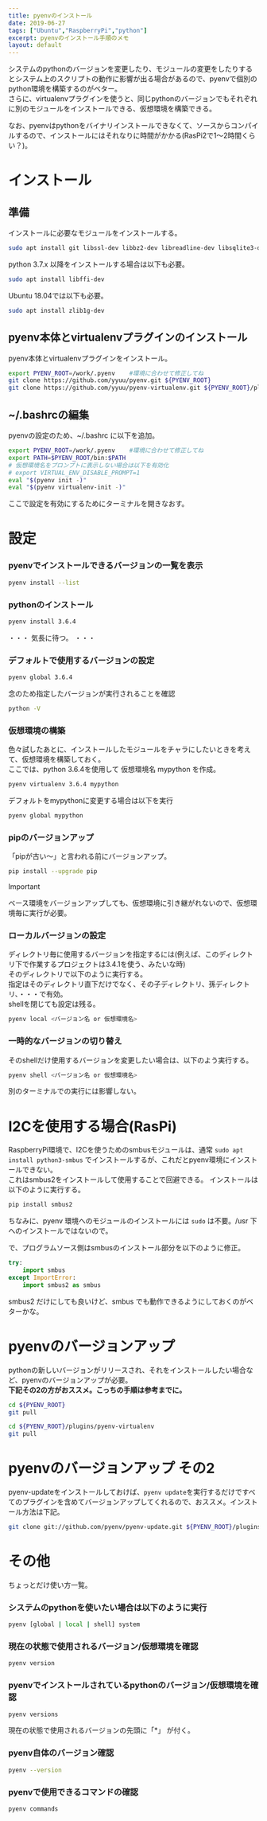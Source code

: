 ```yaml
---
title: pyenvのインストール
date: 2019-06-27
tags: ["Ubuntu","RaspberryPi","python"]
excerpt: pyenvのインストール手順のメモ
layout: default
---
```


システムのpythonのバージョンを変更したり、モジュールの変更をしたりするとシステム上のスクリプトの動作に影響が出る場合があるので、pyenvで個別のpython環境を構築するのがベター。  
さらに、virtualenvプラグインを使うと、同じpythonのバージョンでもそれぞれに別のモジュールをインストールできる、仮想環境を構築できる。

なお、pyenvはpythonをバイナリインストールできなくて、ソースからコンパイルするので、インストールにはそれなりに時間がかかる(RasPi2で1～2時間くらい？)。

# インストール

## 準備

インストールに必要なモジュールをインストールする。
```bash
sudo apt install git libssl-dev libbz2-dev libreadline-dev libsqlite3-dev
```

python 3.7.x 以降をインストールする場合は以下も必要。
```bash
sudo apt install libffi-dev
```

Ubuntu 18.04では以下も必要。
```bash
sudo apt install zlib1g-dev 
```

## pyenv本体とvirtualenvプラグインのインストール

pyenv本体とvirtualenvプラグインをインストール。
```bash
export PYENV_ROOT=/work/.pyenv    #環境に合わせて修正してね
git clone https://github.com/yyuu/pyenv.git ${PYENV_ROOT}
git clone https://github.com/yyuu/pyenv-virtualenv.git ${PYENV_ROOT}/plugins/pyenv-virtualenv
```

## ~/.bashrcの編集

pyenvの設定のため、~/.bashrc に以下を追加。
```bash
export PYENV_ROOT=/work/.pyenv    #環境に合わせて修正してね
export PATH=$PYENV_ROOT/bin:$PATH
# 仮想環境名をプロンプトに表示しない場合は以下を有効化
# export VIRTUAL_ENV_DISABLE_PROMPT=1
eval "$(pyenv init -)"
eval "$(pyenv virtualenv-init -)"
```

ここで設定を有効にするためにターミナルを開きなおす。

# 設定

### pyenvでインストールできるバージョンの一覧を表示
```bash
pyenv install --list 
```

### pythonのインストール

```bash
pyenv install 3.6.4
```

・・・ 気長に待つ。 ・・・  


### デフォルトで使用するバージョンの設定

```bash
pyenv global 3.6.4
```
念のため指定したバージョンが実行されることを確認
```bash
python -V
```

### 仮想環境の構築

色々試したあとに、インストールしたモジュールをチャラにしたいときを考えて、仮想環境を構築しておく。  
ここでは、python 3.6.4を使用して 仮想環境名 mypython を作成。  
```bash
pyenv virtualenv 3.6.4 mypython
```

デフォルトをmypythonに変更する場合は以下を実行
```bash
pyenv global mypython
```


### pipのバージョンアップ

「pipが古い～」と言われる前にバージョンアップ。  
```bash
pip install --upgrade pip
```
> [!IMPORTANT]
> ベース環境をバージョンアップしても、仮想環境に引き継がれないので、仮想環境毎に実行が必要。  

### ローカルバージョンの設定

ディレクトリ毎に使用するバージョンを指定するには(例えば、このディレクトリ下で作業するプロジェクトは3.4.1を使う、みたいな時)  
そのディレクトリで以下のように実行する。  
指定はそのディレクトリ直下だけでなく、その子ディレクトリ、孫ディレクトリ、・・・で有効。  
shellを閉じても設定は残る。  

```bash
pyenv local <バージョン名 or 仮想環境名>
```

### 一時的なバージョンの切り替え

そのshellだけ使用するバージョンを変更したい場合は、以下のよう実行する。
```bash
pyenv shell <バージョン名 or 仮想環境名>
```
別のターミナルでの実行には影響しない。  


# I2Cを使用する場合(RasPi) 

RaspberryPi環境で、I2Cを使うためのsmbusモジュールは、通常 `sudo apt install python3-smbus` でインストールするが、これだとpyenv環境にインストールできない。  
これはsmbus2をインストールして使用することで回避できる。
インストールは以下のように実行する。
```bash
pip install smbus2
```
ちなみに、pyenv 環境へのモジュールのインストールには `sudo` は不要。/usr 下へのインストールではないので。

で、プログラムソース側はsmbusのインストール部分を以下のように修正。
```python
try:
    import smbus
except ImportError:
    import smbus2 as smbus
```

smbus2 だけにしても良いけど、smbus でも動作できるようにしておくのがベターかな。



# pyenvのバージョンアップ

pythonの新しいバージョンがリリースされ、それをインストールしたい場合など、pyenvのバージョンアップが必要。  
**下記その2の方がおススメ。こっちの手順は参考までに。**    

```bash
cd ${PYENV_ROOT}
git pull

cd ${PYENV_ROOT}/plugins/pyenv-virtualenv
git pull
```

# pyenvのバージョンアップ その2
pyenv-updateをインストールしておけば、```pyenv update```を実行するだけですべてのプラグインを含めてバージョンアップしてくれるので、おススメ。インストール方法は下記。  

```bash
git clone git://github.com/pyenv/pyenv-update.git ${PYENV_ROOT}/plugins/pyenv-update
```


# その他

ちょっとだけ使い方一覧。  

### システムのpythonを使いたい場合は以下のように実行
```bash
pyenv [global | local | shell] system
```

### 現在の状態で使用されるバージョン/仮想環境を確認
```bash
pyenv version
```

### pyenvでインストールされているpythonのバージョン/仮想環境を確認
```bash
pyenv versions 
```
現在の状態で使用されるバージョンの先頭に「*」 が付く。

### pyenv自体のバージョン確認
```bash
pyenv --version
```

### pyenvで使用できるコマンドの確認
```bash
pyenv commands
```


